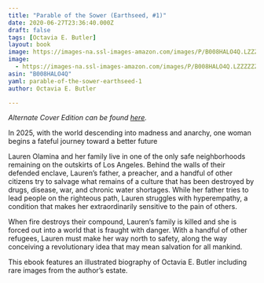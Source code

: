 ```yaml
---
title: "Parable of the Sower (Earthseed, #1)"
date: 2020-06-27T23:36:40.000Z
draft: false
tags: [Octavia E. Butler]
layout: book
image: https://images-na.ssl-images-amazon.com/images/P/B008HALO4Q.LZZZZZZZ.jpg
image: 
  - https://images-na.ssl-images-amazon.com/images/P/B008HALO4Q.LZZZZZZZ.jpg
asin: "B008HALO4Q"
yaml: parable-of-the-sower-earthseed-1
author: Octavia E. Butler

---
```


*Alternate Cover Edition can be found [here](https://www.goodreads.com/book/show/36310391-parable-of-the-sower).*   
  
In 2025, with the world descending into madness and anarchy, one woman begins a fateful journey toward a better future  
  
Lauren Olamina and her family live in one of the only safe neighborhoods remaining on the outskirts of Los Angeles. Behind the walls of their defended enclave, Lauren’s father, a preacher, and a handful of other citizens try to salvage what remains of a culture that has been destroyed by drugs, disease, war, and chronic water shortages. While her father tries to lead people on the righteous path, Lauren struggles with hyperempathy, a condition that makes her extraordinarily sensitive to the pain of others.  
  
When fire destroys their compound, Lauren’s family is killed and she is forced out into a world that is fraught with danger. With a handful of other refugees, Lauren must make her way north to safety, along the way conceiving a revolutionary idea that may mean salvation for all mankind.  
  
This ebook features an illustrated biography of Octavia E. Butler including rare images from the author’s estate.